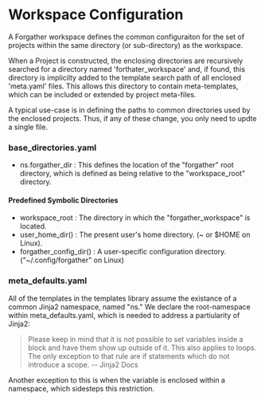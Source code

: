 # Workspace Configuration

A Forgather workspace defines the common configuraiton for the set of projects within the same directory (or sub-directory) as the workspace.

When a Project is constructed, the enclosing directories are recursively searched for a directory named 'forthater_workspace' and, if found, 
this directory is implicilty added to the template search path of all enclosed 'meta.yaml' files. This allows this directory to contain
meta-templates, which can be included or extended by project meta-files.

A typical use-case is in defining the paths to common directories used by the enclosed projects. Thus, if any of these change, you only need
to updte a single file.

### base_directories.yaml

- ns.forgather_dir : This defines the location of the "forgather" root directory, which is defined as being relative to the "workspace_root" directory.

#### Predefined Symbolic Directories

- workspace_root : The directory in which the "forgather_workspace" is located.
- user_home_dir() : The present user's home directory. (~ or $HOME on Linux).
- forgather_config_dir() : A user-specific configuration directory. ("~/.config/forgather" on Linux)

### meta_defaults.yaml

All of the templates in the templates library assume the existance of a common Jinja2 namespace, named "ns." We declare the root-namespace within meta_defaults.yaml, which is needed to address a partiularity of Jinja2:

>Please keep in mind that it is not possible to set variables inside a block and have them show up outside of it. This also applies to loops. The only exception to that rule are if statements which do not introduce a scope. -- Jinja2 Docs

Another exception to this is when the variable is enclosed within a namespace, which sidesteps this restriction.